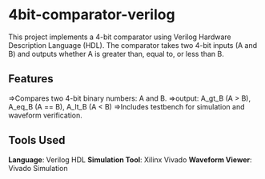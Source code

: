 # 4bit-comparator-verilog
This project implements a 4-bit comparator using Verilog Hardware Description Language (HDL).
The comparator takes two 4-bit inputs (A and B) and outputs whether A is greater than, equal to, or less than B.

## Features
=>Compares two 4-bit binary numbers: A and B. 
=>output:
A_gt_B  (A > B),
A_eq_B  (A == B),
A_lt_B  (A < B)
=>Includes testbench for simulation and waveform verification.

## Tools Used
**Language**: Verilog HDL
**Simulation Tool**: Xilinx Vivado
**Waveform Viewer**: Vivado Simulation 
